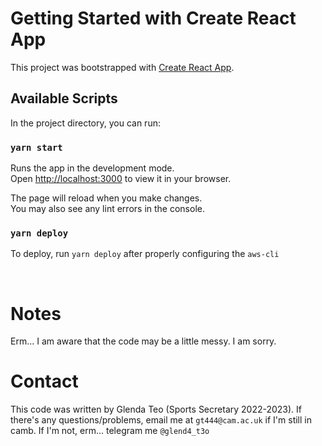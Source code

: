 # Getting Started with Create React App

This project was bootstrapped with [Create React App](https://github.com/facebook/create-react-app).

## Available Scripts

In the project directory, you can run:

### `yarn start`

Runs the app in the development mode.\
Open [http://localhost:3000](http://localhost:3000) to view it in your browser.

The page will reload when you make changes.\
You may also see any lint errors in the console.

### `yarn deploy`

To deploy, run `yarn deploy` after properly configuring the `aws-cli`

<br>

# Notes
Erm... I am aware that the code may be a little messy. I am sorry.

# Contact

This code was written by Glenda Teo (Sports Secretary 2022-2023). If there's any questions/problems, email me at `gt444@cam.ac.uk` if I'm still in camb. If I'm not, erm... telegram me `@glend4_t3o` 
